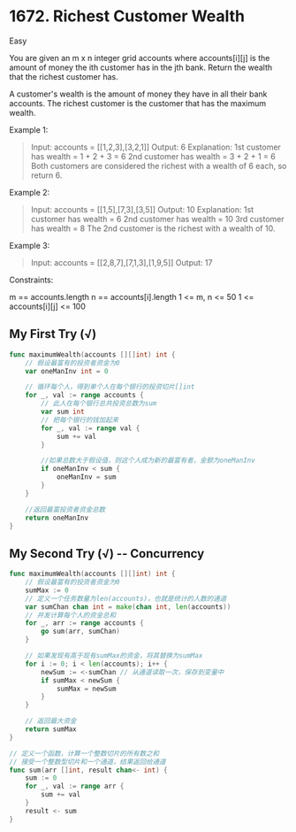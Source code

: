 # 1672. Richest Customer Wealth

Easy

You are given an m x n integer grid accounts where accounts[i][j] is the amount of money the i​​​​​​​​​​​th​​​​ customer has in the j​​​​​​​​​​​th​​​​ bank. Return the wealth that the richest customer has.

A customer's wealth is the amount of money they have in all their bank accounts. The richest customer is the customer that has the maximum wealth.

 

Example 1:

> Input: accounts = \[[1,2,3],[3,2,1]]
Output: 6
Explanation:
1st customer has wealth = 1 + 2 + 3 = 6
2nd customer has wealth = 3 + 2 + 1 = 6
Both customers are considered the richest with a wealth of 6 each, so return 6.

Example 2:

>Input: accounts = \[[1,5],[7,3],[3,5]]
Output: 10
Explanation: 
1st customer has wealth = 6
2nd customer has wealth = 10 
3rd customer has wealth = 8
The 2nd customer is the richest with a wealth of 10.

Example 3:

>Input: accounts = \[[2,8,7],[7,1,3],[1,9,5]]
Output: 17
 

Constraints:

m == accounts.length
n == accounts[i].length
1 <= m, n <= 50
1 <= accounts[i][j] <= 100

## My First Try (√)

```go
func maximumWealth(accounts [][]int) int {
	// 假设最富有的投资者资金为0
	var oneManInv int = 0

	// 循环每个人，得到单个人在每个银行的投资切片[]int
	for _, val := range accounts {
		// 此人在每个银行总共投资总数为sum
		var sum int
		// 把每个银行的钱加起来
		for _, val := range val {
			sum += val
		}

		//如果总数大于假设值，则这个人成为新的最富有者，金额为oneManInv
		if oneManInv < sum {
			oneManInv = sum
		}
	}

	//返回最富投资者资金总数
	return oneManInv
}
```

## My Second Try (√) -- Concurrency

```go
func maximumWealth(accounts [][]int) int {
	// 假设最富有的投资者资金为0
	sumMax := 0
	// 定义一个任务数量为len(accounts)，也就是统计的人数的通道
	var sumChan chan int = make(chan int, len(accounts))
	// 并发计算每个人的资金总和
	for _, arr := range accounts {
		go sum(arr, sumChan)
	}

	// 如果发现有高于现有sumMax的资金，将其替换为sumMax
	for i := 0; i < len(accounts); i++ {
		newSum := <-sumChan // 从通道读取一次，保存到变量中
		if sumMax < newSum {
			sumMax = newSum
		}
	}

	// 返回最大资金
	return sumMax
}

// 定义一个函数，计算一个整数切片的所有数之和
// 接受一个整数型切片和一个通道，结果返回给通道
func sum(arr []int, result chan<- int) {
	sum := 0
	for _, val := range arr {
		sum += val
	}
	result <- sum
}
```